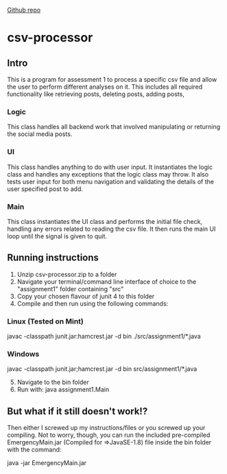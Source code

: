 [Github repo](https://github.com/isRedacted/csv-processor)
# csv-processor
## Intro
This is a program for assessment 1 to process a specific csv file and allow the user to perform different analyses on it. This includes all required functionality like retrieving posts, deleting posts, adding posts, 

### Logic
This class handles all backend work that involved manipulating or returning the social media posts.
### UI
This class handles anything to do with user input. It instantiates the logic class and handles any exceptions that the logic class may throw. It also tests user input for both menu navigation and validating the details of the user specified post to add.
### Main
This class instantiates the UI class and performs the initial file check, handling any errors related to reading the csv file. It then runs the main UI loop until the signal is given to quit.
## Running instructions
1. Unzip csv-processor.zip to a folder
2. Navigate your terminal/command line interface of choice to the "assignment1" folder containing "src"
3. Copy your chosen flavour of junit 4 to this folder
4. Compile and then run using the following commands: 

### Linux (Tested on Mint)
javac -classpath junit.jar:hamcrest.jar -d bin ./src/assignment1/*.java

### Windows
javac -classpath junit.jar;hamcrest.jar -d bin src/assignment1/*.java

5. Navigate to the bin folder
6. Run with:
java assignment1.Main

## But what if it still doesn't work!?
Then either I screwed up my instructions/files or you screwed up your compiling. Not to worry, though, you can run the included pre-compiled EmergencyMain.jar (Compiled for =>JavaSE-1.8) file inside the bin folder with the command:

java -jar EmergencyMain.jar

